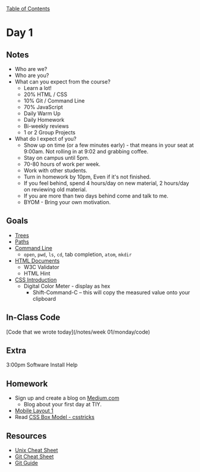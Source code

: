 [Table of Contents](/README.md)

# Day 1

## Notes
- Who are we?
- Who are you?
- What can you expect from the course?
	- Learn a lot!
	- 20% HTML / CSS
	- 10% Git / Command Line
	- 70% JavaScript
	- Daily Warm Up
	- Daily Homework
	- Bi-weekly reviews
	- 1 or 2 Group Projects
- What do I expect of you?
	- Show up on time (or a few minutes early) - that means in your seat at 9:00am. Not rolling in at 9:02 and grabbing coffee.
	- Stay on campus until 5pm.
	- 70-80 hours of work per week.
	- Work with other students.
	- Turn in homework by 10pm, Even if it's not finished.
	- If you feel behind, spend 4 hours/day on new material, 2 hours/day on reviewing old material.
	- If you are more than two days behind come and talk to me.
	- BYOM - Bring your own motivation.

## Goals
* [Trees](/units/trees/README.md)
* [Paths](/units/paths/README.md)
* [Command Line](/units/command-line/README.md)
	- `open`, `pwd`, `ls`, `cd`, tab completion, `atom`, `mkdir`
* [HTML Documents](/units/html-documents/README.md)
	* W3C Validator
	* HTML Hint
* [CSS Introduction](/units/css-introduction/README.md)
	* Digital Color Meter - display as hex
		* Shift-Command-C – this will copy the measured value onto your clipboard

## In-Class Code
[Code that we wrote today](/notes/week 01/monday/code)

## Extra
3:00pm Software Install Help

## Homework
* Sign up and create a blog on [Medium.com](http://medium.com/)
	- Blog about your first day at TIY.
* [Mobile Layout 1](https://github.com/TIY-Austin-Front-End-Engineering/mobile-layout-1)
* Read [CSS Box Model - csstricks](https://css-tricks.com/the-css-box-model/)

## Resources
* [Unix Cheat Sheet](http://www.cheat-sheets.org/saved-copy/fwunixref.pdf)
* [Git Cheat Sheet](https://training.github.com/kit/downloads/github-git-cheat-sheet.pdf)
* [Git Guide](http://rogerdudler.github.io/git-guide/)
